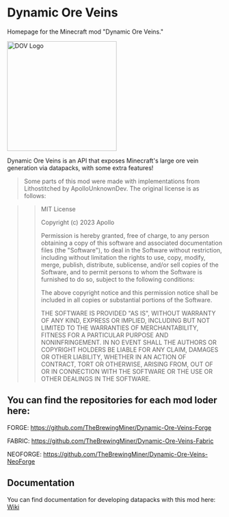 # Dynamic Ore Veins
Homepage for the Minecraft mod "Dynamic Ore Veins."

<img width="256" height="256" alt="DOV Logo" src="https://github.com/user-attachments/assets/f4154471-da73-4db4-ad11-fdc5d886ce00" />

Dynamic Ore Veins is an API that exposes Minecraft's large ore vein generation via datapacks, with some extra features!

>Some parts of this mod were made with implementations from Lithostitched by ApolloUnknownDev.
>The original license is as follows:

>>MIT License
>>
>>Copyright (c) 2023 Apollo
>>
>>Permission is hereby granted, free of charge, to any person obtaining a copy
>>of this software and associated documentation files (the "Software"), to deal
>>in the Software without restriction, including without limitation the rights
>>to use, copy, modify, merge, publish, distribute, sublicense, and/or sell
>>copies of the Software, and to permit persons to whom the Software is
>>furnished to do so, subject to the following conditions:
>>
>>The above copyright notice and this permission notice shall be included in all
>>copies or substantial portions of the Software.
>>
>>THE SOFTWARE IS PROVIDED "AS IS", WITHOUT WARRANTY OF ANY KIND, EXPRESS OR
>>IMPLIED, INCLUDING BUT NOT LIMITED TO THE WARRANTIES OF MERCHANTABILITY,
>>FITNESS FOR A PARTICULAR PURPOSE AND NONINFRINGEMENT. IN NO EVENT SHALL THE
>>AUTHORS OR COPYRIGHT HOLDERS BE LIABLE FOR ANY CLAIM, DAMAGES OR OTHER
>>LIABILITY, WHETHER IN AN ACTION OF CONTRACT, TORT OR OTHERWISE, ARISING FROM,
>>OUT OF OR IN CONNECTION WITH THE SOFTWARE OR THE USE OR OTHER DEALINGS IN THE
>>SOFTWARE.

## You can find the repositories for each mod loder here:

FORGE:    https://github.com/TheBrewingMiner/Dynamic-Ore-Veins-Forge

FABRIC:   https://github.com/TheBrewingMiner/Dynamic-Ore-Veins-Fabric

NEOFORGE: https://github.com/TheBrewingMiner/Dynamic-Ore-Veins-NeoForge

## Documentation
You can find documentation for developing datapacks with this mod here:
[Wiki](https://github.com/TheBrewingMiner/DOV-Homepage/wiki)
